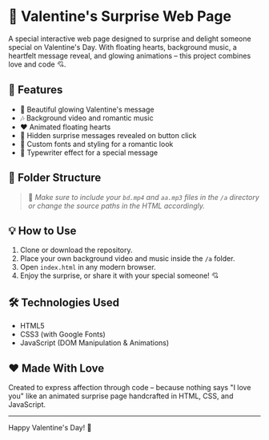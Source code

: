 # 💖 Valentine's Surprise Web Page

A special interactive web page designed to surprise and delight someone special on Valentine's Day. With floating hearts, background music, a heartfelt message reveal, and glowing animations – this project combines love and code 💘.

## 🌟 Features

- 💌 Beautiful glowing Valentine's message
- 🎶 Background video and romantic music
- ❤️ Animated floating hearts
- 🎁 Hidden surprise messages revealed on button click
- 🎨 Custom fonts and styling for a romantic look
- 🎉 Typewriter effect for a special message

## 📁 Folder Structure


> 📌 *Make sure to include your `bd.mp4` and `aa.mp3` files in the `/a` directory or change the source paths in the HTML accordingly.*

## 💡 How to Use

1. Clone or download the repository.
2. Place your own background video and music inside the `/a` folder.
3. Open `index.html` in any modern browser.
4. Enjoy the surprise, or share it with your special someone! 💘

## 🛠️ Technologies Used

- HTML5
- CSS3 (with Google Fonts)
- JavaScript (DOM Manipulation & Animations)

## ❤️ Made With Love

Created to express affection through code – because nothing says "I love you" like an animated surprise page handcrafted in HTML, CSS, and JavaScript.

---

Happy Valentine's Day! 🌹
